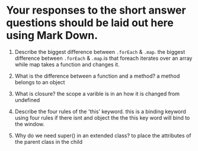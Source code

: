 # Your responses to the short answer questions should be laid out here using Mark Down.
1. Describe the biggest difference between `.forEach` & `.map`.
the biggest difference between `.forEach` & `.map`.is that foreach iterates over an array while map takes a function and changes it.

2. What is the difference between a function and a method?
a method belongs to an object
3. What is closure?
the scope a varible is in an how it is changed from undefined
4. Describe the four rules of the 'this' keyword.
this is a binding keyword using four rules if there isnt and object the the this key word will bind to the window. 
5. Why do we need super() in an extended class?
to place the attributes of the parent class in the child
